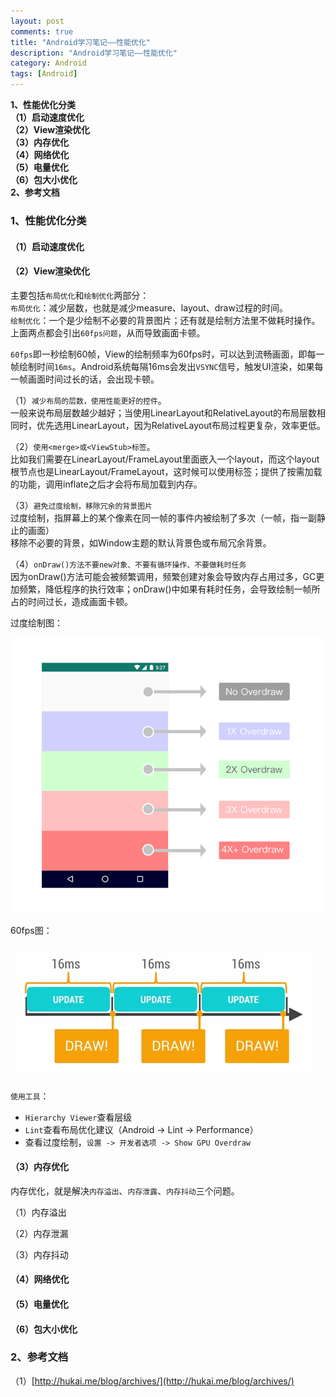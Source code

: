 ```yaml
---
layout: post
comments: true
title: "Android学习笔记——性能优化"
description: "Android学习笔记——性能优化"
category: Android
tags: [Android]
---
```


**1、性能优化分类**    
**（1）启动速度优化**    
**（2）View渲染优化**    
**（3）内存优化**    
**（4）网络优化**    
**（5）电量优化**    
**（6）包大小优化**      
**2、参考文档**

<!--more-->

### 1、性能优化分类    

#### （1）启动速度优化    

#### （2）View渲染优化    

主要包括`布局优化`和`绘制优化`两部分：    
`布局优化`：减少层数，也就是减少measure、layout、draw过程的时间。    
`绘制优化`：一个是少绘制不必要的背景图片；还有就是绘制方法里不做耗时操作。    
上面两点都会引出`60fps问题`，从而导致画面卡顿。

`60fps`即一秒绘制60帧，View的绘制频率为60fps时，可以达到流畅画面，即每一帧绘制时间`16ms`。Android系统每隔16ms会发出`VSYNC`信号，触发UI渲染，如果每一帧画面时间过长的话，会出现卡顿。    

（1）`减少布局的层数，使用性能更好的控件`。    
一般来说布局层数越少越好；当使用LinearLayout和RelativeLayout的布局层数相同时，优先选用LinearLayout，因为RelativeLayout布局过程更复杂，效率更低。  
  
（2）`使用<merge>或<ViewStub>标签`。    
比如我们需要在LinearLayout/FrameLayout里面嵌入一个layout，而这个layout根节点也是LinearLayout/FrameLayout，这时候可以使用<merge>标签；<ViewStub>提供了按需加载的功能，调用inflate之后才会将布局加载到内存。    

（3）`避免过度绘制，移除冗余的背景图片`    
过度绘制，指屏幕上的某个像素在同一帧的事件内被绘制了多次（一帧，指一副静止的画面）    
移除不必要的背景，如Window主题的默认背景色或布局冗余背景。    

（4）`onDraw()方法不要new对象、不要有循环操作、不要做耗时任务`    
因为onDraw()方法可能会被频繁调用，频繁创建对象会导致内存占用过多，GC更加频繁，降低程序的执行效率；onDraw()中如果有耗时任务，会导致绘制一帧所占的时间过长，造成画面卡顿。


过度绘制图：    

![](/image/2018-05-12-learning-notes-android-performance-optimization/overdraw.png)

60fps图：

![](/image/2018-05-12-learning-notes-android-performance-optimization/draw_per_16ms.png)

`使用工具`：    

- `Hierarchy Viewer`查看层级    
- `Lint`查看布局优化建议（Android -> Lint -> Performance）    
- 查看过度绘制，`设置 -> 开发者选项 -> Show GPU Overdraw`    

#### （3）内存优化    

内存优化，就是解决`内存溢出`、`内存泄露`、`内存抖动`三个问题。    

（1）内存溢出

（2）内存泄漏    

（3）内存抖动    


#### （4）网络优化    

#### （5）电量优化    

#### （6）包大小优化      

### 2、参考文档    

（1）[http://hukai.me/blog/archives/](http://hukai.me/blog/archives/)    

